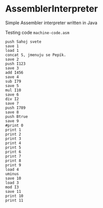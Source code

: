 AssemblerInterpreter
====================

Simple Assembler interpreter written in Java

Testing code `machine-code.asm`

    push Sahoj svete
    save 1
    load 1
    concat S, jmenuju se Pepík.
    save 2
    push I123
    save 3
    add I456
    save 4
    sub I79
    save 5
    mul I10
    save 6
    div I2
    save 7
    push I789
    save 8
    push Btrue
    save 9
    #print 0
    print 1
    print 2
    print 3
    print 4
    print 5
    print 6
    print 7
    print 8
    print 9
    load 4
    uminus
    save 10
    load 3
    mod I3
    save 11
    print 10
    print 11
